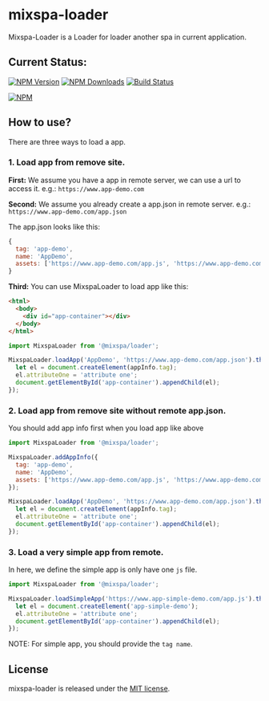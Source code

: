 # mixspa-loader
Mixspa-Loader is a Loader for loader another spa in current application.

## Current Status:

[![NPM Version](https://img.shields.io/npm/v/@mixspa/loader.svg)](https://npmjs.org/package/@mixspa/loader)
[![NPM Downloads](https://img.shields.io/npm/dm/@mixspa/loader.svg)](https://npmjs.org/package/@mixspa/loader)
[![Build Status](https://circleci.com/gh/mixspa/mixspa-loader.svg?style=svg)](https://circleci.com/gh/mixspa/mixspa-loader)

[![NPM](https://nodei.co/npm/@mixspa/loader.png?downloads=true&downloadRank=true&stars=true)](https://nodei.co/npm/@mixspa/loader/)

## How to use?

There are three ways to load a app.

### 1. Load app from remove site.

**First:** We assume you have a app in remote server, we can use a url to access it. e.g.: `https://www.app-demo.com`

**Second:** We assume you already create a app.json in remote server. e.g.: `https://www.app-demo.com/app.json`

The app.json looks like this:
```js
{
  tag: 'app-demo',
  name: 'AppDemo',
  assets: ['https://www.app-demo.com/app.js', 'https://www.app-demo.com/app.css']
}
```

**Third:** You can use MixspaLoader to load app like this:

```html
<html>
  <body>
    <div id="app-container"></div>
  </body>
</html>
```

```js
import MixspaLoader from '@mixspa/loader';

MixspaLoader.loadApp('AppDemo', 'https://www.app-demo.com/app.json').then(appInfo => {
  let el = document.createElement(appInfo.tag);
  el.attributeOne = 'attribute one';
  document.getElementById('app-container').appendChild(el);
});
```

### 2. Load app from remove site without remote app.json.

You should add app info first when you load app like above

```js
import MixspaLoader from '@mixspa/loader';

MixspaLoader.addAppInfo({
  tag: 'app-demo',
  name: 'AppDemo',
  assets: ['https://www.app-demo.com/app.js', 'https://www.app-demo.com/app.css']
});

MixspaLoader.loadApp('AppDemo', 'https://www.app-demo.com/app.json').then(appInfo => {
  let el = document.createElement(appInfo.tag);
  el.attributeOne = 'attribute one';
  document.getElementById('app-container').appendChild(el);
});
```

### 3. Load a very simple app from remote.

In here, we define the simple app is only have one `js` file.

```js
import MixspaLoader from '@mixspa/loader';

MixspaLoader.loadSimpleApp('https://www.app-simple-demo.com/app.js').then(() => {
  let el = document.createElement('app-simple-demo');
  el.attributeOne = 'attribute one';
  document.getElementById('app-container').appendChild(el);
});
```

NOTE: For simple app, you should provide the `tag name`.


## License

mixspa-loader is released under the [MIT license](https://github.com/mixspa/mixspa-loader/blob/master/LICENSE).
